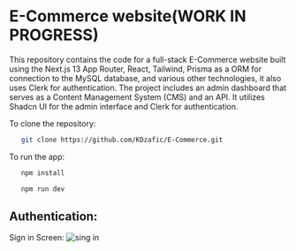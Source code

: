 # E-Commerce website(WORK IN PROGRESS)

This repository contains the code for a full-stack E-Commerce website built using the Next.js 13 App Router, React, Tailwind, Prisma as a ORM for connection to the MySQL database, and various other technologies, it also uses Clerk for authentication. The project includes an admin dashboard that serves as a Content Management System (CMS) and an API. It utilizes Shadcn UI for the admin interface and Clerk for authentication.

To clone the repository:

```bash
   git clone https://github.com/KDzafic/E-Commerce.git
```

To run the app:

```bash
   npm install
```

```bash
   npm run dev
```

## Authentication:

Sign in Screen:
![sing in](../E-Commerce/ecommerce-admin/readme_images/Capture.PNG)

